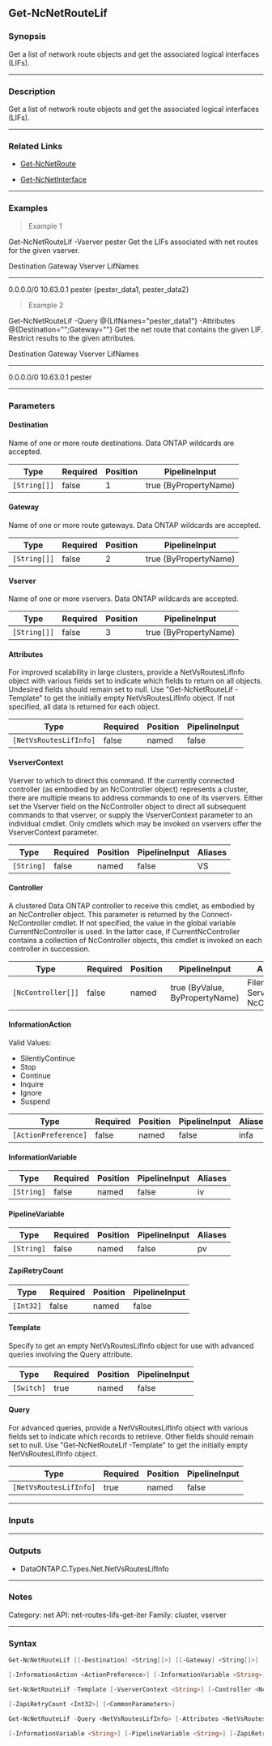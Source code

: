 Get-NcNetRouteLif
-----------------

### Synopsis
Get a list of network route objects and get the associated logical interfaces (LIFs).

---

### Description

Get a list of network route objects and get the associated logical interfaces (LIFs).

---

### Related Links
* [Get-NcNetRoute](Get-NcNetRoute)

* [Get-NcNetInterface](Get-NcNetInterface)

---

### Examples
> Example 1

Get-NcNetRouteLif -Vserver pester
Get the LIFs associated with net routes for the given vserver.

Destination          Gateway              Vserver                    LifNames
-----------          -------              -------                    --------
0.0.0.0/0            10.63.0.1            pester                     {pester_data1, pester_data2}

> Example 2

Get-NcNetRouteLif -Query @{LifNames="pester_data1"} -Attributes @{Destination="";Gateway=""}
Get the net route that contains the given LIF.  Restrict results to the given attributes.

Destination          Gateway              Vserver                    LifNames
-----------          -------              -------                    --------
0.0.0.0/0            10.63.0.1            pester

---

### Parameters
#### **Destination**
Name of one or more route destinations.  Data ONTAP wildcards are accepted.

|Type        |Required|Position|PipelineInput        |
|------------|--------|--------|---------------------|
|`[String[]]`|false   |1       |true (ByPropertyName)|

#### **Gateway**
Name of one or more route gateways.  Data ONTAP wildcards are accepted.

|Type        |Required|Position|PipelineInput        |
|------------|--------|--------|---------------------|
|`[String[]]`|false   |2       |true (ByPropertyName)|

#### **Vserver**
Name of one or more vservers.  Data ONTAP wildcards are accepted.

|Type        |Required|Position|PipelineInput        |
|------------|--------|--------|---------------------|
|`[String[]]`|false   |3       |true (ByPropertyName)|

#### **Attributes**
For improved scalability in large clusters, provide a NetVsRoutesLifInfo object with various fields set to indicate which fields to return on all objects.  Undesired fields should remain set to null.  Use "Get-NcNetRouteLif -Template" to get the initially empty NetVsRoutesLifInfo object.  If not specified, all data is returned for each object.

|Type                  |Required|Position|PipelineInput|
|----------------------|--------|--------|-------------|
|`[NetVsRoutesLifInfo]`|false   |named   |false        |

#### **VserverContext**
Vserver to which to direct this command.  If the currently connected controller (as embodied by an NcController object) represents a cluster, there are multiple means to address commands to one of its vservers.  Either set the Vserver field on the NcController object to direct all subsequent commands to that vserver, or supply the VserverContext parameter to an individual cmdlet.  Only cmdlets which may be invoked on vservers offer the VserverContext parameter.

|Type      |Required|Position|PipelineInput|Aliases|
|----------|--------|--------|-------------|-------|
|`[String]`|false   |named   |false        |VS     |

#### **Controller**
A clustered Data ONTAP controller to receive this cmdlet, as embodied by an NcController object.  This parameter is returned by the Connect-NcController cmdlet.  If not specified, the value in the global variable CurrentNcController is used.  In the latter case, if CurrentNcController contains a collection of NcController objects, this cmdlet is invoked on each controller in succession.

|Type              |Required|Position|PipelineInput                 |Aliases                          |
|------------------|--------|--------|------------------------------|---------------------------------|
|`[NcController[]]`|false   |named   |true (ByValue, ByPropertyName)|Filer<br/>Server<br/>NcController|

#### **InformationAction**

Valid Values:

* SilentlyContinue
* Stop
* Continue
* Inquire
* Ignore
* Suspend

|Type                |Required|Position|PipelineInput|Aliases|
|--------------------|--------|--------|-------------|-------|
|`[ActionPreference]`|false   |named   |false        |infa   |

#### **InformationVariable**

|Type      |Required|Position|PipelineInput|Aliases|
|----------|--------|--------|-------------|-------|
|`[String]`|false   |named   |false        |iv     |

#### **PipelineVariable**

|Type      |Required|Position|PipelineInput|Aliases|
|----------|--------|--------|-------------|-------|
|`[String]`|false   |named   |false        |pv     |

#### **ZapiRetryCount**

|Type     |Required|Position|PipelineInput|
|---------|--------|--------|-------------|
|`[Int32]`|false   |named   |false        |

#### **Template**
Specify to get an empty NetVsRoutesLifInfo object for use with advanced queries involving the Query attribute.

|Type      |Required|Position|PipelineInput|
|----------|--------|--------|-------------|
|`[Switch]`|true    |named   |false        |

#### **Query**
For advanced queries, provide a NetVsRoutesLifInfo object with various fields set to indicate which records to retrieve.  Other fields should remain set to null.  Use "Get-NcNetRouteLif -Template" to get the initially empty NetVsRoutesLifInfo object.

|Type                  |Required|Position|PipelineInput|
|----------------------|--------|--------|-------------|
|`[NetVsRoutesLifInfo]`|true    |named   |false        |

---

### Inputs

---

### Outputs
* DataONTAP.C.Types.Net.NetVsRoutesLifInfo

---

### Notes
Category: net
API: net-routes-lifs-get-iter
Family: cluster, vserver

---

### Syntax
```PowerShell
Get-NcNetRouteLif [[-Destination] <String[]>] [[-Gateway] <String[]>] [[-Vserver] <String[]>] [-Attributes <NetVsRoutesLifInfo>] [-VserverContext <String>] [-Controller <NcController[]>] 
```
```PowerShell
[-InformationAction <ActionPreference>] [-InformationVariable <String>] [-PipelineVariable <String>] [-ZapiRetryCount <Int32>] [<CommonParameters>]
```
```PowerShell
Get-NcNetRouteLif -Template [-VserverContext <String>] [-Controller <NcController[]>] [-InformationAction <ActionPreference>] [-InformationVariable <String>] [-PipelineVariable <String>] 
```
```PowerShell
[-ZapiRetryCount <Int32>] [<CommonParameters>]
```
```PowerShell
Get-NcNetRouteLif -Query <NetVsRoutesLifInfo> [-Attributes <NetVsRoutesLifInfo>] [-VserverContext <String>] [-Controller <NcController[]>] [-InformationAction <ActionPreference>] 
```
```PowerShell
[-InformationVariable <String>] [-PipelineVariable <String>] [-ZapiRetryCount <Int32>] [<CommonParameters>]
```
